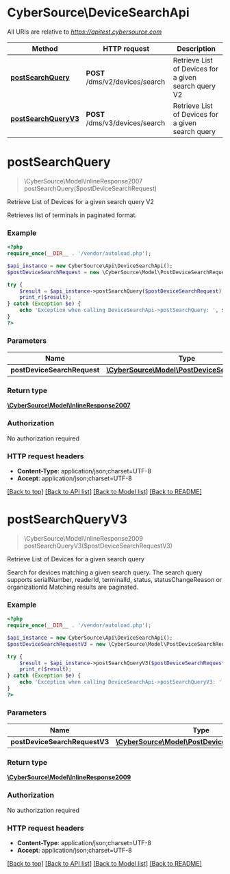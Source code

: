 # CyberSource\DeviceSearchApi

All URIs are relative to *https://apitest.cybersource.com*

Method | HTTP request | Description
------------- | ------------- | -------------
[**postSearchQuery**](DeviceSearchApi.md#postSearchQuery) | **POST** /dms/v2/devices/search | Retrieve List of Devices for a given search query V2
[**postSearchQueryV3**](DeviceSearchApi.md#postSearchQueryV3) | **POST** /dms/v3/devices/search | Retrieve List of Devices for a given search query


# **postSearchQuery**
> \CyberSource\Model\InlineResponse2007 postSearchQuery($postDeviceSearchRequest)

Retrieve List of Devices for a given search query V2

Retrieves list of terminals in paginated format.

### Example
```php
<?php
require_once(__DIR__ . '/vendor/autoload.php');

$api_instance = new CyberSource\Api\DeviceSearchApi();
$postDeviceSearchRequest = new \CyberSource\Model\PostDeviceSearchRequest(); // \CyberSource\Model\PostDeviceSearchRequest | 

try {
    $result = $api_instance->postSearchQuery($postDeviceSearchRequest);
    print_r($result);
} catch (Exception $e) {
    echo 'Exception when calling DeviceSearchApi->postSearchQuery: ', $e->getMessage(), PHP_EOL;
}
?>
```

### Parameters

Name | Type | Description  | Notes
------------- | ------------- | ------------- | -------------
 **postDeviceSearchRequest** | [**\CyberSource\Model\PostDeviceSearchRequest**](../Model/PostDeviceSearchRequest.md)|  |

### Return type

[**\CyberSource\Model\InlineResponse2007**](../Model/InlineResponse2007.md)

### Authorization

No authorization required

### HTTP request headers

 - **Content-Type**: application/json;charset=UTF-8
 - **Accept**: application/json;charset=UTF-8

[[Back to top]](#) [[Back to API list]](../../README.md#documentation-for-api-endpoints) [[Back to Model list]](../../README.md#documentation-for-models) [[Back to README]](../../README.md)

# **postSearchQueryV3**
> \CyberSource\Model\InlineResponse2009 postSearchQueryV3($postDeviceSearchRequestV3)

Retrieve List of Devices for a given search query

Search for devices matching a given search query.  The search query supports serialNumber, readerId, terminalId, status, statusChangeReason or organizationId  Matching results are paginated.

### Example
```php
<?php
require_once(__DIR__ . '/vendor/autoload.php');

$api_instance = new CyberSource\Api\DeviceSearchApi();
$postDeviceSearchRequestV3 = new \CyberSource\Model\PostDeviceSearchRequestV3(); // \CyberSource\Model\PostDeviceSearchRequestV3 | 

try {
    $result = $api_instance->postSearchQueryV3($postDeviceSearchRequestV3);
    print_r($result);
} catch (Exception $e) {
    echo 'Exception when calling DeviceSearchApi->postSearchQueryV3: ', $e->getMessage(), PHP_EOL;
}
?>
```

### Parameters

Name | Type | Description  | Notes
------------- | ------------- | ------------- | -------------
 **postDeviceSearchRequestV3** | [**\CyberSource\Model\PostDeviceSearchRequestV3**](../Model/PostDeviceSearchRequestV3.md)|  |

### Return type

[**\CyberSource\Model\InlineResponse2009**](../Model/InlineResponse2009.md)

### Authorization

No authorization required

### HTTP request headers

 - **Content-Type**: application/json;charset=UTF-8
 - **Accept**: application/json;charset=UTF-8

[[Back to top]](#) [[Back to API list]](../../README.md#documentation-for-api-endpoints) [[Back to Model list]](../../README.md#documentation-for-models) [[Back to README]](../../README.md)

